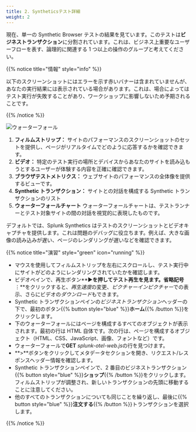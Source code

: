 ```yaml
---
title: 2. Syntheticsテスト詳細
weight: 2
---
```


現在、単一の Synthetic Browser テストの結果を見ています。このテストは**ビジネストランザクション**に分割されています。これは、ビジネス上重要なユーザーフローを表す、論理的に関連する 1 つ以上の操作のグループと考えてください。

{{% notice title="情報" style="info" %}}

以下のスクリーンショットにはエラーを示す赤いバナーは含まれていませんが、あなたの実行結果には表示されている場合があります。これは、場合によってはテスト実行が失敗することがあり、ワークショップに影響しないため予期されることです。

{{% /notice %}}

![ウォーターフォール](../images/synth-waterfall.png)

1. **フィルムストリップ：** サイトのパフォーマンスのスクリーンショットのセットを提供し、ページがリアルタイムでどのように応答するかを確認できます。
2. **ビデオ：** 特定のテスト実行の場所とデバイスからあなたのサイトを読み込もうとするユーザーが体験する内容を正確に確認できます。
3. **ブラウザテストメトリクス：** ウェブサイトのパフォーマンスの全体像を提供するビューです。
4. **Synthetic トランザクション：** サイトとの対話を構成する Synthetic トランザクションのリスト
5. **ウォーターフォールチャート** ウォーターフォールチャートは、テストランナーとテスト対象サイトの間の対話を視覚的に表現したものです。

デフォルトでは、Splunk Synthetics はテストのスクリーンショットとビデオキャプチャを提供します。これは問題のデバッグに役立ちます。例えば、大きな画像の読み込みが遅い、ページのレンダリングが遅いなどを確認できます。

{{% notice title="演習" style="green" icon="running" %}}

- マウスを使用してフィルムストリップを左右にスクロールし、テスト実行中にサイトがどのようにレンダリングされていたかを確認します。
- ビデオペインで、再生ボタン**▶**を押してテスト再生を見ます。省略記号**⋮**をクリックすると、*再生速度*の変更、*ピクチャーインピクチャー*での表示、さらにビデオの*ダウンロード*もできます。
- Synthetic トランザクションペインの*ビジネストランザクション*ヘッダーの下で、最初のボタン{{% button style="blue" %}}**ホーム**{{% /button %}}をクリックします。
- 下のウォーターフォールにはページを構成するすべてのオブジェクトが表示されます。最初の行は HTML 自体です。次の行は、ページを構成するオブジェクト（HTML、CSS、JavaScript、画像、フォントなど）です。
- ウォーターフォールで**GET** *splunk-otel-web.js*の行を見つけます。
- **>**ボタンをクリックしてメタデータセクションを開き、リクエスト/レスポンスヘッダー情報を確認します。
- Synthetic トランザクションペインで、2 番目のビジネストランザクション{{% button style="blue" %}}**ショップ**{{% /button %}}をクリックします。フィルムストリップが調整され、新しいトランザクションの先頭に移動することに注意してください。
- 他のすべてのトランザクションについても同じことを繰り返し、最後に{{% button style="blue" %}}**注文する**{{% /button %}}トランザクションを選択します。

{{% /notice %}}
